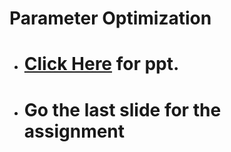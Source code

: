 # Parameter Optimization

- # **<a href="https://www.psrana.com/"> Click Here</a> for ppt.**
- # Go the last slide for the assignment
